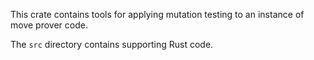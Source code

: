 This crate contains tools for applying mutation testing to an instance of move prover code.

The `src` directory contains supporting Rust code.
